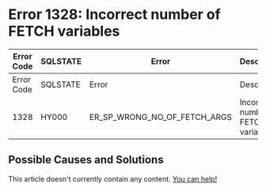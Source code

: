 
# Error 1328: Incorrect number of FETCH variables


| Error Code | SQLSTATE | Error | Description |
| --- | --- | --- | --- |
| Error Code | SQLSTATE | Error | Description |
| 1328 | HY000 | ER_SP_WRONG_NO_OF_FETCH_ARGS | Incorrect number of FETCH variables |




## Possible Causes and Solutions


This article doesn't currently contain any content. [You can help!](/kb/en/writing-and-editing-knowledge-base-articles/)

